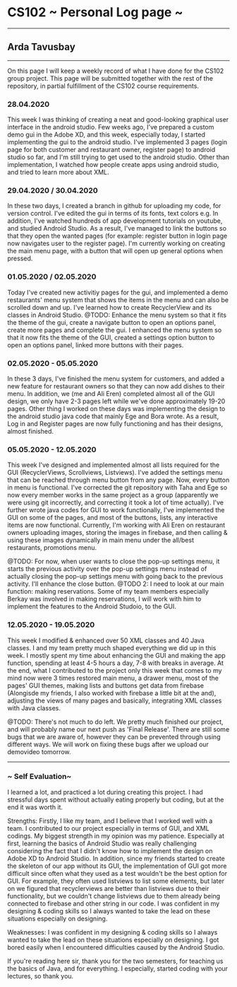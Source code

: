 # CS102 ~ Personal Log page ~
****
## Arda Tavusbay
****

On this page I will keep a weekly record of what I have done for the CS102 group project. This page will be submitted together with the rest of the repository, in partial fulfillment of the CS102 course requirements.

### 28.04.2020
This week I was thinking of creating a neat and good-looking graphical user interface in the android studio. Few weeks ago, I've prepared a custom demo gui in the Adobe XD, and this week, especially today, I started implementing the gui to the android studio. I've implemented 3 pages (login page for both customer and restaurant owner, register page) to android studio so far, and I'm still trying to get used to the android studio. Other than implementation, I watched how people create apps using android studio, and tried to learn more about XML.

### 29.04.2020 / 30.04.2020
In these two days, I created a branch in github for uploading my code, for version control. I've edited the gui in terms of its fonts, text colors e.g. In addition, I've watched hundreds of app development tutorials on youtube, and studied Android Studio. As a result, I've managed to link the buttons so that they open the wanted pages (for example: register button in login page now navigates user to the register page). I'm currently working on creating the main menu page, with a button that will open up general options when pressed.

### 01.05.2020 / 02.05.2020
Today I've created new activitiy pages for the gui, and implemented a demo restaurants' menu system that shows the items in the menu and can also be scrolled down and up. I've learned how to create RecyclerView and its classes in Android Studio.
@TODO: Enhance the menu system so that it fits the theme of the gui, create a navigate button to open an options panel, create more pages and complete the gui. I enhanced the menu system so that it now fits the theme of the GUI, created a settings option button to open an options panel, linked more buttons with their pages. 

### 02.05.2020 - 05.05.2020
In these 3 days, I've finished the menu system for customers, and added a new feature for restaurant owners so that they can now add dishes to their menu. In addition, we (me and Ali Eren) completed almost all of the GUI design, we only have 2-3 pages left while we've done approximately 19-20 pages. Other thing I worked on these days was implementing the design to the android studio java code that mainly Ege and Bora wrote. As a result, Log in and Register pages are now fully functioning and has their designs, almost finished.

### 05.05.2020 - 12.05.2020
This week I've designed and implemented almost all lists required for the GUI (RecyclerViews, Scrollviews, Listviews). I've added the settings menu that can be reached through menu button from any page. Now, every button in menu is functional. I've corrected the git repository with Taha and Ege so now every member works in the same project as a group (apparently we were using git incorrectly, and correcting it took a lot of time actually). I've further wrote java codes for GUI to work functionally, I've implemented the GUI on some of the pages, and most of the buttons, lists, any interactive items are now functional. Currently, I'm working with Ali Eren on restaurant owners uploading images, storing the images in firebase, and then calling & using these images dynamically in main menu under the all/best restaurants, promotions menu. 

@TODO: For now, when user wants to close the pop-up settings menu, it starts the previous activity over the pop-up settings menu instead of actually closing the pop-up settings menu with going back to the previous activity. I'll enhance the close button.
@TODO 2: I need to look at our main function: making reservations. Some of my team members especially Berkay was involved in making reservations, I will work with him to implement the features to the Android Studoio, to the GUI.

### 12.05.2020 - 19.05.2020
This week I modified & enhanced over 50 XML classes and 40 Java classes. I and my team pretty much shaped everything we did up in this week. I mostly spent my time about enhancing the GUI and making the app function, spending at least 4-5 hours a day, 7-8 with breaks in average. At the end, what I contributed to the project only this week that comes to my mind now were 3 times restored main menu, a drawer menu, most of the pages' GUI themes, making lists and buttons get data from firebase (Alongisde my friends, I also worked with firebase a little bit at the and), adjusting the views of many pages and basically, integrating XML classes with Java classes.

@TODO: There's not much to do left. We pretty much finished our project, and will probably name our next push as 'Final Release'. There are still some bugs that we are aware of, however they can be prevented through using different ways. We will work on fixing these bugs after we upload our demovideo tomorrow.

****

### ~ Self Evaluation~

I learned a lot, and practiced a lot during creating this project. I had stressful days spent without actually eating properly but coding, but at the end it was worth it.

Strengths: Firstly, I like my team, and I believe that I worked well with a team. I contributed to our project especially in terms of GUI, and XML codings. My biggest strength in my opinion was my patience. Especially at first, learning the basics of Android Studio was really challenging considering the fact that I didn't know how to implement the design on Adobe XD to Android Studio. In addition, since my friends started to create the skeleton of our app without its GUI, the implementation of GUI got more difficult since often what they used as a test wouldn't be the best option for GUI. For example, they often used listviews to list some elements, but later on we figured that recyclerviews are better than listviews due to their functionality, but we couldn't change listviews due to them already being connected to firebase and other string in our code. I was confident in my designing & coding skills so I always wanted to take the lead on these situations especially on designing.

Weaknesses: I was confident in my designing & coding skills so I always wanted to take the lead on these situations especially on designing. 
I got bored easily when I encountered difficulties caused by the Android Studio. 






If you're reading here sir, thank you for the two semesters, for teaching us the basics of Java, and for everything. I especially, started coding with your lectures, so thank you.
